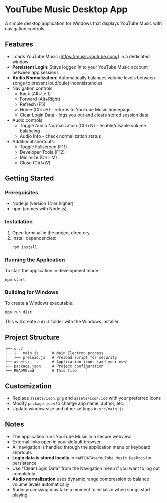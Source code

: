 # YouTube Music Desktop App

A simple desktop application for Windows that displays YouTube Music with navigation controls.

## Features

-   Loads YouTube Music (https://music.youtube.com/) in a dedicated window
-   **Persistent Login**: Stays logged in to your YouTube Music account between app sessions
-   **Audio Normalization**: Automatically balances volume levels between songs to prevent loud/quiet inconsistencies
-   Navigation controls:
    -   Back (Alt+Left)
    -   Forward (Alt+Right)
    -   Refresh (F5)
    -   Home (Ctrl+H) - returns to YouTube Music homepage
    -   Clear Login Data - logs you out and clears stored session data
-   Audio controls:
    -   Toggle Audio Normalization (Ctrl+N) - enable/disable volume balancing
    -   Audio Info - check normalization status
-   Additional shortcuts:
    -   Toggle Fullscreen (F11)
    -   Developer Tools (F12)
    -   Minimize (Ctrl+M)
    -   Close (Ctrl+W)

## Getting Started

### Prerequisites

-   Node.js (version 14 or higher)
-   npm (comes with Node.js)

### Installation

1. Open terminal in the project directory
2. Install dependencies:
    ```
    npm install
    ```

### Running the Application

To start the application in development mode:

```
npm start
```

### Building for Windows

To create a Windows executable:

```
npm run dist
```

This will create a `dist` folder with the Windows installer.

## Project Structure

```
├── src/
│   ├── main.js      # Main Electron process
│   └── preload.js   # Preload script for security
├── assets/          # Application icons (add your own)
├── package.json     # Project configuration
└── README.md        # This file
```

## Customization

-   Replace `assets/icon.png` and `assets/icon.ico` with your preferred icons
-   Modify `package.json` to change app name, author, etc.
-   Update window size and other settings in `src/main.js`

## Notes

-   The application runs YouTube Music in a secure webview
-   External links open in your default browser
-   All navigation is handled through the application menu or keyboard shortcuts
-   **Login data is stored locally** in `%APPDATA%\YouTube Music Desktop` for persistence
-   Use "Clear Login Data" from the Navigation menu if you want to log out completely
-   **Audio normalization** uses dynamic range compression to balance volume levels automatically
-   Audio processing may take a moment to initialize when songs start playing
